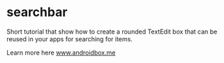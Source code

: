 # searchbar
Short tutorial that show how to create a rounded TextEdit box that can be reused in your apps for searching for items.

Learn more here www.androidbox.me
